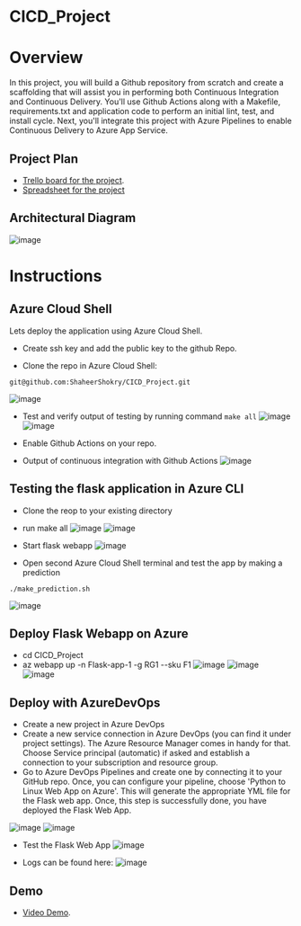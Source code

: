 # CICD_Project


# Overview
In this project, you will build a Github repository from scratch and create a scaffolding that will assist you in performing both Continuous Integration and Continuous Delivery. You'll use Github Actions along with a Makefile, requirements.txt and application code to perform an initial lint, test, and install cycle. Next, you'll integrate this project with Azure Pipelines to enable Continuous Delivery to Azure App Service.

## Project Plan
- [Trello board for the project](https://trello.com/invite/b/zeoZeJUF/ATTIfd7db4d8edc32debe6a65ddeef181d391B736957/cicdproject).
- [Spreadsheet for the project](./project-management-sh.xlsx)

## Architectural Diagram
![image](https://user-images.githubusercontent.com/94620177/226965171-9e2dfb43-905c-43af-97f9-a14ed72e72af.png)


# Instructions
## Azure Cloud Shell
Lets deploy the application using Azure Cloud Shell.

* Create ssh key and add the public key to the github Repo.

* Clone the repo in Azure Cloud Shell:
```
git@github.com:ShaheerShokry/CICD_Project.git
```
![image](https://user-images.githubusercontent.com/94620177/226966318-2be08565-c7c6-43ec-8fdc-9fe8774d7f47.png)

* Test and verify output of testing by running command ```make all```
![image](https://user-images.githubusercontent.com/94620177/226967699-fca23ca8-910f-4f27-b9c3-a6075c2597d0.png)
![image](https://user-images.githubusercontent.com/94620177/226967822-80d82039-1d1f-4c8e-842d-85e6e14f4c88.png)

* Enable Github Actions on your repo.
* Output of continuous integration with Github Actions
![image](https://user-images.githubusercontent.com/94620177/226968683-9dd7556f-ecb9-4fcd-b37f-fe8818ec3817.png)

## Testing the flask application in Azure CLI
* Clone the reop to your existing directory
* run make all
![image](https://user-images.githubusercontent.com/94620177/227003583-e48d6cf2-27ec-44a9-a6a0-bff389e4a1bf.png)
![image](https://user-images.githubusercontent.com/94620177/227003664-67310c3e-f73f-4c8b-9849-bd611893ca6f.png)

* Start flask webapp 
![image](https://user-images.githubusercontent.com/94620177/227003894-863b9795-5a96-40b0-9f25-bec2486eb21f.png)

* Open second Azure Cloud Shell terminal and test the app by making a prediction
```
./make_prediction.sh
```
![image](https://user-images.githubusercontent.com/94620177/227004103-df374382-4948-4ac1-8ed3-6a96be47b714.png)

## Deploy Flask Webapp on Azure

* cd CICD_Project
* az webapp up -n Flask-app-1 -g RG1 --sku F1
![image](https://user-images.githubusercontent.com/94620177/227008533-d1edb400-5899-4c5b-b053-08b14f384e65.png)
![image](https://user-images.githubusercontent.com/94620177/227008826-643ca051-d5db-42f8-b257-4e01e979599e.png)
![image](https://user-images.githubusercontent.com/94620177/227008925-7f832e01-dd04-417e-84ef-c302646c5a38.png)


## Deploy with AzureDevOps

* Create a new project in Azure DevOps
* Create a new service connection in Azure DevOps (you can find it under project settings). The Azure Resource Manager comes in handy for that. Choose         Service principal (automatic) if asked and establish a connection to your subscription and resource group.
* Go to Azure DevOps Pipelines and create one by connecting it to your GitHub repo. Once, you can configure your pipeline, choose 'Python to Linux Web App     on Azure'. This will generate the appropriate YML file for the Flask web app.
  Once, this step is successfully done, you have deployed the Flask Web App.

![image](https://user-images.githubusercontent.com/94620177/227025518-61b63e79-5624-44b8-b73d-050f3501fb3f.png)
![image](https://user-images.githubusercontent.com/94620177/227025660-5940f634-53a9-4d4a-b09b-13ba29b8f382.png)


* Test the Flask Web App
![image](https://user-images.githubusercontent.com/94620177/227026937-8d2b9578-45c4-4eab-9c14-f2543a672933.png)

* Logs can be found here:
![image](https://user-images.githubusercontent.com/94620177/227027342-b949808b-65b0-45cf-be72-74feb63f18b0.png)

## Demo

- [Video Demo](https://youtu.be/SDCeJew8xv0).







